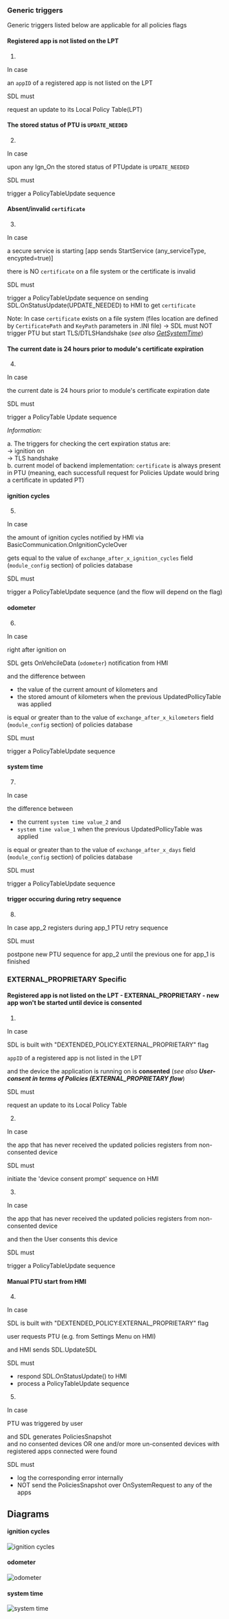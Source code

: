 ### Generic triggers
Generic triggers listed below are applicable for all policies flags

#### Registered app is not listed on the LPT
1. 
In case

an `appID` of a registered app is not listed on the LPT

SDL must 

request an update to its Local Policy Table(LPT)

#### The stored status of PTU is `UPDATE_NEEDED`
2. 
In case

upon any Ign_On the stored status of PTUpdate is `UPDATE_NEEDED`

SDL must 

trigger a PolicyTableUpdate sequence

#### Absent/invalid `certificate`
3.  
In case

a secure service is starting [app sends StartService (any_serviceType, encypted=true)]

there is NO `certificate` on a file system or the certificate is invalid

SDL must

trigger a PolicyTableUpdate sequence on sending SDL.OnStatusUpdate(UPDATE_NEEDED) to HMI to get `certificate`

Note: In case `certificate` exists on a file system (files location are defined by `CertificatePath` and `KeyPath` parameters in .INI file) -> SDL must NOT trigger PTU but start TLS/DTLSHandshake (_see also [GetSystemTime](https://github.ford.com/SmartDeviceLinkMirror/sdl_requirements/blob/develop/detailed_docs/SDL-HMI_API/GetSystemTime/GetSystemTime_TRS.md)_)

#### The current date is 24 hours prior to module's certificate expiration
4. 
In case

the current date is 24 hours prior to module's certificate expiration date

SDL must 

trigger a PolicyTable Update sequence

_Information:_  

a. The triggers for checking the cert expiration status are:  
-> ignition on  
-> TLS handshake  
b. current model of backend implementation: `certificate` is always present in PTU (meaning, each successfull request for Policies Update would bring a certificate in updated PT)

#### ignition cycles
5. 
	
In case

the amount of ignition cycles notified by HMI via BasicCommunication.OnIgnitionCycleOver 

gets equal to the value of `exchange_after_x_ignition_cycles` field (`module_config` section) of policies database

SDL must

trigger a PolicyTableUpdate sequence (and the flow will depend on the flag)

#### odometer
6. 
	
In case

right after ignition on 

SDL gets OnVehcileData (`odometer`) notification from HMI

and the difference between 
* the value of the current amount of kilometers and 
* the stored amount of kilometers when the previous UpdatedPollicyTable was applied 

is equal or greater than to the value of `exchange_after_x_kilometers` field (`module_config` section) of policies database

SDL must

trigger a PolicyTableUpdate sequence 

#### system time
7. 
In case

the difference between 

* the current `system time value_2` and
* `system time value_1` when the previous UpdatedPollicyTable was applied 

is equal or greater than to the value of `exchange_after_x_days` field (`module_config` section) of policies database

SDL must

trigger a PolicyTableUpdate sequence

#### trigger occuring during retry sequence

8. 
In case
app_2 registers during app_1 PTU retry sequence 

SDL must

postpone new PTU sequence for app_2 until the previous one for app_1 is finished


### EXTERNAL_PROPRIETARY Specific

#### Registered app is not listed on the LPT - EXTERNAL_PROPRIETARY - new app won't be started until device is consented
1. 
In case

SDL is built with "DEXTENDED_POLICY:EXTERNAL_PROPRIETARY" flag

 `appID` of a registered app is not listed in the LPT

and the device the application is running on is **consented** (_see also **User-consent in terms of Policies (EXTERNAL_PROPRIETARY flow**_)

SDL must 

request an update to its Local Policy Table 

2. 

In case  

the app that has never received the updated policies registers from non-consented device

SDL must 

initiate the 'device consent prompt' sequence on HMI

3. 

In case  

the app that has never received the updated policies registers from non-consented device

and then the User consents this device

SDL must 

trigger a PolicyTableUpdate sequence

#### Manual PTU start from HMI

4. 
In case

SDL is built with "DEXTENDED_POLICY:EXTERNAL_PROPRIETARY" flag

user requests PTU (e.g. from Settings Menu on HMI)

and HMI sends SDL.UpdateSDL

SDL must 
- respond SDL.OnStatusUpdate() to HMI 
- process a PolicyTableUpdate sequence

5. 

In case

PTU was triggered by user  

and SDL generates PoliciesSnapshot  
and no consented devices OR one and/or more un-consented devices with registered apps connected were found

SDL must 

- log the corresponding error internally
- NOT send the PoliciesSnapshot over OnSystemRequest to any of the apps

## Diagrams
#### ignition cycles
![ignition cycles](../accessories/PTU_trigger_ignition_cycles.png)

#### odometer
![odometer](../accessories/PTU_trigger_kilometers.png)

#### system time
![system time](../accessories/PTU_trigger_days.png)

